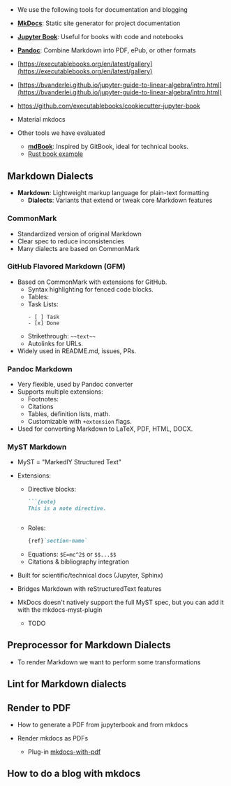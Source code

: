 ## 

- We use the following tools for documentation and blogging

- [**MkDocs**](https://www.mkdocs.org/): Static site generator for project
  documentation
- [**Jupyter Book**](https://jupyterbook.org/): Useful for books with code and
  notebooks
- [**Pandoc**](https://pandoc.org/): Combine Markdown into PDF, ePub, or other
  formats

- [https://executablebooks.org/en/latest/gallery](https://executablebooks.org/en/latest/gallery)  
- [https://bvanderlei.github.io/jupyter-guide-to-linear-algebra/intro.html](https://bvanderlei.github.io/jupyter-guide-to-linear-algebra/intro.html)  
- https://github.com/executablebooks/cookiecutter-jupyter-book

- Material mkdocs

- Other tools we have evaluated
  - [**mdBook**](https://rust-lang.github.io/mdBook/): Inspired by GitBook,
    ideal for technical books.
  - [Rust book example](https://github.com/rust-lang/mdBook)  

## Markdown Dialects

- **Markdown**: Lightweight markup language for plain-text formatting
  - **Dialects**: Variants that extend or tweak core Markdown features

### CommonMark
- Standardized version of original Markdown
- Clear spec to reduce inconsistencies
- Many dialects are based on CommonMark

### GitHub Flavored Markdown (GFM)
- Based on CommonMark with extensions for GitHub.
  - Syntax highlighting for fenced code blocks.
  - Tables:
  - Task Lists:
    ```
    - [ ] Task
    - [x] Done
    ```
  - Strikethrough: `~~text~~`
  - Autolinks for URLs.
- Widely used in README.md, issues, PRs.

### Pandoc Markdown
- Very flexible, used by Pandoc converter
- Supports multiple extensions:
  - Footnotes:
  - Citations
  - Tables, definition lists, math.
  - Customizable with `+extension` flags.
- Used for converting Markdown to LaTeX, PDF, HTML, DOCX.

### MyST Markdown
- MyST = "MarkedlY Structured Text"
- Extensions:
  - Directive blocks:
    ```markdown
    ```{note}
    This is a note directive.
    ```
    ```
  - Roles:
    ```markdown
    {ref}`section-name`
    ```
  - Equations: `$E=mc^2$` or `$$...$$`
  - Citations & bibliography integration
- Built for scientific/technical docs (Jupyter, Sphinx)
- Bridges Markdown with reStructuredText features

- MkDocs doesn't natively support the full MyST spec, but you can add it with
  the mkdocs-myst-plugin
  - TODO

## Preprocessor for Markdown Dialects

- To render Markdown we want to perform some transformations

## Lint for Markdown dialects

## Render to PDF

- How to generate a PDF from jupyterbook and from mkdocs

- Render mkdocs as PDFs
  - Plug-in [mkdocs-with-pdf](https://github.com/orzih/mkdocs-with-pdf)

## How to do a blog with mkdocs

